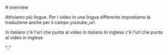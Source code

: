 # overview

Attiviamo più lingue.
Per i video in una lingua differente impostiamo la traduzione anche per il campo youtube_url.

In italiano c'è l'url che punta al video in italiano
In inglese c'è l'url che punta al video in inglese

^_^